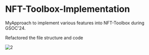 # NFT-Toolbox-Implementation
MyApproach to implement various features into NFT-Toolbox during GSOC'24.

 Refactored the file structure and code

![2](https://github.com/scorelab/NFT-Toolbox/assets/95535448/94d0f6a9-e7db-41ed-8583-62a9d1e2fd58)


